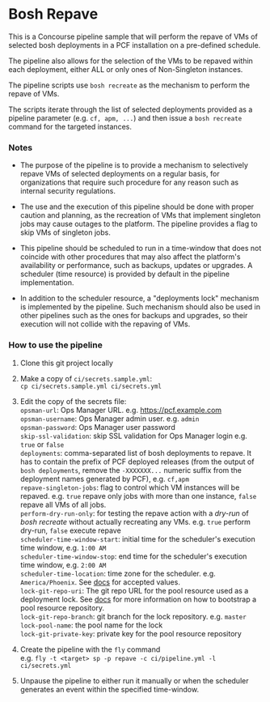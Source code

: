 # Bosh Repave

This is a Concourse pipeline sample that will perform the repave of VMs of selected bosh deployments in a PCF installation on a pre-defined schedule.

The pipeline also allows for the selection of the VMs to be repaved within each deployment, either ALL or only ones of Non-Singleton instances.

The pipeline scripts use `bosh recreate` as the mechanism to perform the repave of VMs.

The scripts iterate through the list of selected deployments provided as a pipeline parameter (e.g. `cf, apm, ...`) and then issue a `bosh recreate` command for the targeted instances.


### Notes

- The purpose of the pipeline is to provide a mechanism to selectively repave VMs of selected deployments on a regular basis, for organizations that require such procedure for any reason such as internal security regulations.  

- The use and the execution of this pipeline should be done with proper caution and planning, as the recreation of VMs that implement singleton jobs may cause outages to the platform. The pipeline provides a flag to skip VMs of singleton jobs.   

- This pipeline should be scheduled to run in a time-window that does not coincide with other procedures that may also affect the platform's availability or performance, such as backups, updates or upgrades. A scheduler (time resource) is provided by default in the pipeline implementation.  

- In addition to the scheduler resource, a "deployments lock" mechanism is implemented by the pipeline. Such mechanism should also be used in other pipelines such as the ones for backups and upgrades, so their execution will not collide with the repaving of VMs.  


### How to use the pipeline

1. Clone this git project locally
1. Make a copy of `ci/secrets.sample.yml`:  
   `cp ci/secrets.sample.yml ci/secrets.yml`
1. Edit the copy of the secrets file:  
   `opsman-url`: Ops Manager URL. e.g.  https://pcf.example.com  
   `opsman-username`: Ops Manager admin user. e.g. `admin`   
   `opsman-password`: Ops Manager user password  
   `skip-ssl-validation`: skip SSL validation for Ops Manager login e.g. `true` or `false`  
   `deployments`: comma-separated list of bosh deployments to repave. It has to contain the prefix of PCF deployed releases (from the output of `bosh deployments`, remove the `-XXXXXXX...` numeric suffix from the deployment names generated by PCF), e.g. `cf,apm`  
   `repave-singleton-jobs`: flag to control which VM instances will be repaved. e.g. `true` repave only jobs with more than one instance, `false` repave all VMs of all jobs.  
   `perform-dry-run-only`: for testing the repave action with a _dry-run_ of _bosh recreate_ without actually recreating any VMs. e.g. `true` perform dry-run, `false` execute repave   
   `scheduler-time-window-start`: initial time for the scheduler's execution time window, e.g. `1:00 AM`  
   `scheduler-time-window-stop`: end time for the scheduler's execution time window, e.g. `2:00 AM`  
   `scheduler-time-location`: time zone for the scheduler. e.g. `America/Phoenix`. See [docs](https://en.wikipedia.org/wiki/List_of_tz_database_time_zones) for accepted values.  
   `lock-git-repo-uri`: The git repo URL for the pool resource used as a deployment lock. See [docs](https://github.com/concourse/pool-resource) for more information on how to bootstrap a pool resource repository.  
   `lock-git-repo-branch`: git branch for the lock repository. e.g. `master`  
   `lock-pool-name`: the pool name for the lock  
   `lock-git-private-key`: private key for the pool resource repository  

1. Create the pipeline with the `fly` command  
   e.g. `fly -t <target> sp -p repave -c ci/pipeline.yml -l ci/secrets.yml`  

1. Unpause the pipeline to either run it manually or when the scheduler generates an event within the specified time-window.  
